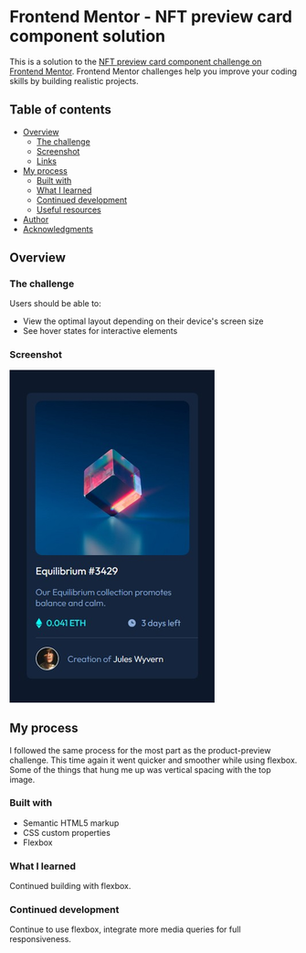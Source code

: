# Frontend Mentor - NFT preview card component solution

This is a solution to the [NFT preview card component challenge on Frontend Mentor](https://www.frontendmentor.io/challenges/nft-preview-card-component-SbdUL_w0U). Frontend Mentor challenges help you improve your coding skills by building realistic projects. 

## Table of contents

- [Overview](#overview)
  - [The challenge](#the-challenge)
  - [Screenshot](#screenshot)
  - [Links](#links)
- [My process](#my-process)
  - [Built with](#built-with)
  - [What I learned](#what-i-learned)
  - [Continued development](#continued-development)
  - [Useful resources](#useful-resources)
- [Author](#author)
- [Acknowledgments](#acknowledgments)

## Overview

### The challenge

Users should be able to:

- View the optimal layout depending on their device's screen size
- See hover states for interactive elements

### Screenshot

![](./screenshot.jpg)

## My process
I followed the same process for the most part as the product-preview challenge. This time again it went quicker and smoother while using flexbox. Some of the things that hung me up was vertical spacing with the top image. 

### Built with

- Semantic HTML5 markup
- CSS custom properties
- Flexbox

### What I learned

Continued building with flexbox.

### Continued development

Continue to use flexbox, integrate more media queries for full responsiveness.

